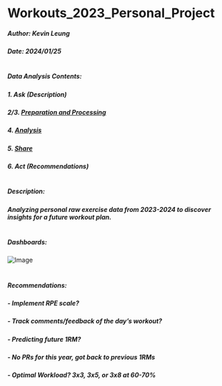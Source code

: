# Workouts_2023_Personal_Project
##### Author: Kevin Leung
##### Date: 2024/01/25
#
##### Data Analysis Contents:
##### 1. Ask (Description)
##### 2/3. [Preparation and Processing](https://github.com/kleung157/Workouts_2023_Personal_Project/blob/d1622638481ffd651c763dcd5387e850b1186a07/workouts_data_preparation_processing)
##### 4. [Analysis](https://github.com/kleung157/Workouts_2023_Personal_Project/blob/d1622638481ffd651c763dcd5387e850b1186a07/workouts_data_analysis)
##### 5. [Share](https://github.com/kleung157/Workouts_2023_Personal_Project/blob/d100bd19e94f91ae1949a573f0f853c5ec04d982/workouts_data_share_of_observations.txt)
##### 6. Act (Recommendations)
#
##### Description:
##### Analyzing personal raw exercise data from 2023-2024 to discover insights for a future workout plan.
#
##### Dashboards:
![Image](https://github.com/user-attachments/assets/f96dafa5-dca7-4ef3-86c2-da481d5c603c)
#
##### Recommendations:
##### - Implement RPE scale?
##### - Track comments/feedback of the day’s workout?
##### - Predicting future 1RM?
##### - No PRs for this year, got back to previous 1RMs
##### - Optimal Workload? 3x3, 3x5, or 3x8 at 60-70%
